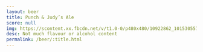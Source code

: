 ```yaml
---
layout: beer
title: Punch & Judy’s Ale
score: null
img: https://scontent.xx.fbcdn.net/v/t1.0-0/p480x480/10922862_10153055749673745_210519337780800601_n.jpg?oh=e8575c9402d049dffa6122c40251cda0&oe=591BC2BC
desc: Not much flavour or alcohol content
permalink: /beer/:title.html
---
```

